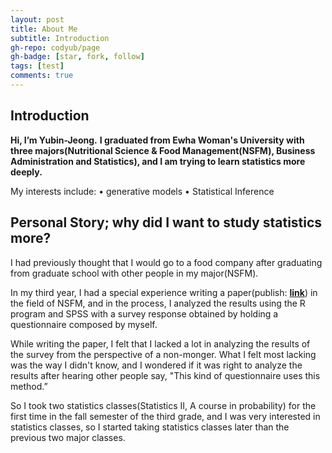 ```yaml
---
layout: post
title: About Me
subtitle: Introduction
gh-repo: codyub/page
gh-badge: [star, fork, follow]
tags: [test]
comments: true
---
```



## Introduction
**Hi, I’m Yubin-Jeong.** 
**I graduated from Ewha Woman's University with three majors(Nutritional Science & Food Management(NSFM), Business Administration and Statistics), and I am trying to learn statistics more deeply.**

My interests include:
  • generative models
  • Statistical Inference

## Personal Story; why did I want to study statistics more?
I had previously thought that I would go to a food company after graduating from graduate school with other people in my major(NSFM).

In my third year, I had a special experience writing a paper(publish: [**link**](https://www.dbpia.co.kr/Journal/articleDetail?nodeId=NODE11039873)) in the field of NSFM, and in the process, I analyzed the results using the R program and SPSS with a survey response obtained by holding a questionnaire composed by myself.

While writing the paper, I felt that I lacked a lot in analyzing the results of the survey from the perspective of a non-monger. What I felt most lacking was the way I didn't know, and I wondered if it was right to analyze the results after hearing other people say, "This kind of questionnaire uses this method.”

So I took two statistics classes(Statistics II, A course in probability) for the first time in the fall semester of the third grade, and I was very interested in statistics classes, so I started taking statistics classes later than the previous two major classes.
